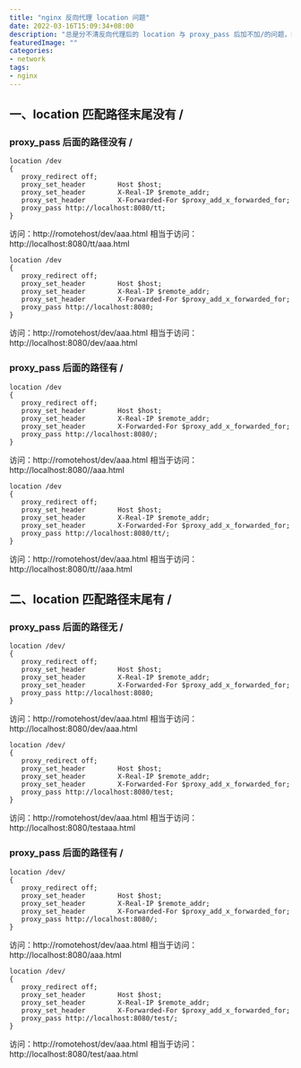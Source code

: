 ```yaml
---
title: "nginx 反向代理 location 问题"
date: 2022-03-16T15:09:34+08:00
description: "总是分不清反向代理后的 location 与 proxy_pass 后加不加/的问题，网上查出来有很多人写的都有问题，怕不是没测试过，记录一下，方便查询"
featuredImage: ""
categories:
- network
tags:
- nginx
---
```


## 一、location 匹配路径末尾没有 /

### proxy_pass 后面的路径没有 /

```auto
location /dev
{
   proxy_redirect off;
   proxy_set_header        Host $host;
   proxy_set_header        X-Real-IP $remote_addr;
   proxy_set_header        X-Forwarded-For $proxy_add_x_forwarded_for;
   proxy_pass http://localhost:8080/tt;
}
```

访问：http://romotehost/dev/aaa.html
相当于访问：http://localhost:8080/tt/aaa.html

```auto
location /dev
{
   proxy_redirect off;
   proxy_set_header        Host $host;
   proxy_set_header        X-Real-IP $remote_addr;
   proxy_set_header        X-Forwarded-For $proxy_add_x_forwarded_for;
   proxy_pass http://localhost:8080;
}
```

访问：http://romotehost/dev/aaa.html
相当于访问：http://localhost:8080/dev/aaa.html

### proxy_pass 后面的路径有 /

```auto
location /dev
{
   proxy_redirect off;
   proxy_set_header        Host $host;
   proxy_set_header        X-Real-IP $remote_addr;
   proxy_set_header        X-Forwarded-For $proxy_add_x_forwarded_for;
   proxy_pass http://localhost:8080/;
}
```

访问：http://romotehost/dev/aaa.html
相当于访问：http://localhost:8080//aaa.html

```auto
location /dev
{
   proxy_redirect off;
   proxy_set_header        Host $host;
   proxy_set_header        X-Real-IP $remote_addr;
   proxy_set_header        X-Forwarded-For $proxy_add_x_forwarded_for;
   proxy_pass http://localhost:8080/tt/;
}
```

访问：http://romotehost/dev/aaa.html
相当于访问：http://localhost:8080/tt//aaa.html

## 二、location 匹配路径末尾有 /

### proxy_pass 后面的路径无 /

```auto
location /dev/
{
   proxy_redirect off;
   proxy_set_header        Host $host;
   proxy_set_header        X-Real-IP $remote_addr;
   proxy_set_header        X-Forwarded-For $proxy_add_x_forwarded_for;
   proxy_pass http://localhost:8080;
}
```

访问：http://romotehost/dev/aaa.html
相当于访问：http://localhost:8080/dev/aaa.html

```auto
location /dev/
{
   proxy_redirect off;
   proxy_set_header        Host $host;
   proxy_set_header        X-Real-IP $remote_addr;
   proxy_set_header        X-Forwarded-For $proxy_add_x_forwarded_for;
   proxy_pass http://localhost:8080/test;
}
```

访问：http://romotehost/dev/aaa.html
相当于访问：http://localhost:8080/testaaa.html

### proxy_pass 后面的路径有 /

```auto
location /dev/
{
   proxy_redirect off;
   proxy_set_header        Host $host;
   proxy_set_header        X-Real-IP $remote_addr;
   proxy_set_header        X-Forwarded-For $proxy_add_x_forwarded_for;
   proxy_pass http://localhost:8080/;
}
```

访问：http://romotehost/dev/aaa.html
相当于访问：http://localhost:8080/aaa.html

```auto
location /dev/
{
   proxy_redirect off;
   proxy_set_header        Host $host;
   proxy_set_header        X-Real-IP $remote_addr;
   proxy_set_header        X-Forwarded-For $proxy_add_x_forwarded_for;
   proxy_pass http://localhost:8080/test/;
}
```

访问：http://romotehost/dev/aaa.html
相当于访问：http://localhost:8080/test/aaa.html
